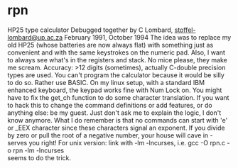 # rpn

HP25 type calculator 
Debugged together by  C Lombard, stoffel-lombard@up.ac.za
February 1991, October 1994
The idea was to replace my old HP25 (whose batteries are now
always flat) with something just as convenient and with the
same keystrokes on the numeric pad. Also, I want to always
see what's in the registers and stack. No mice please, they
make me scream.
Accuracy: >12 digits (sometimes), actually C-double precision
types are used. You can't program the calculator because it
would be silly to do so. Rather use BASIC. 
On my linux setup, with a standard IBM enhanced keyboard, the
keypad works fine with Num Lock on. You might have to fix the 
get_ch function to do some character translation.
If you want to hack this to change the command definitions
or add features, or do anything else: be my guest.
Just don't ask me to explain the logic, I don't know anymore. 
What I do remember is that no commands can start with 'e' or
_EEX character since these characters signal an exponent. 
If you divide by zero or pull the root of a negative number,
your house will cave in - serves you right!
For unix version: link with -lm -lncurses, i.e.
gcc -O rpn.c -o rpn -lm -lncurses    
seems to do the trick.
